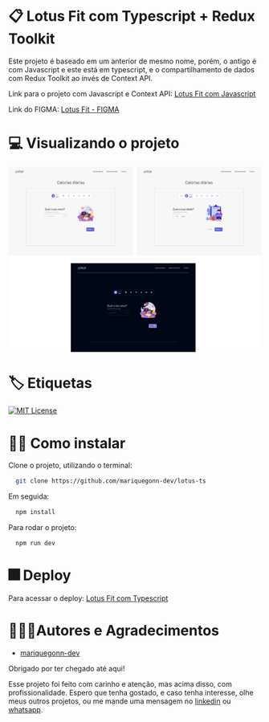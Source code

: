 
# 📋 Lotus Fit com Typescript + Redux Toolkit

Este projeto é baseado em um anterior de mesmo nome, porém, o antigo é com Javascript e este está em typescript, e o compartilhamento de dados com Redux Toolkit ao invés de Context API.

Link para o projeto com Javascript e Context API: [Lotus Fit com Javascript](https://github.com/mariquegonn-dev/lotus)

Link do FIGMA: [Lotus Fit - FIGMA](https://www.figma.com/file/sWjLrVu5YtOv96AUx9oP4Q/Lotus-Fit?type=design&node-id=0%3A1&mode=design&t=ENrBn0IF1acuKxOM-1)


# 💻 Visualizando o projeto 

![FIGMA Apresentação](https://github.com/mariquegonn-dev/lotus/blob/main/lotusfit.png?raw=true)


# 🏷️ Etiquetas

[![MIT License](https://img.shields.io/badge/License-MIT-green.svg)](https://choosealicense.com/licenses/mit/)


# ✍🏻 Como instalar

Clone o projeto, utilizando o terminal:

```bash
  git clone https://github.com/mariquegonn-dev/lotus-ts
```

Em seguida:

```bash
  npm install
```

Para rodar o projeto:

```bash
  npm run dev
```
    
# 🎆 Deploy

Para acessar o deploy: [Lotus Fit com Typescript](https://lotusfit.netlify.app/)



# 👨🏻‍💻Autores e Agradecimentos

- [mariquegonn-dev](https://www.github.com/mariquegonn-dev)

Obrigado por ter chegado até aqui! 

Esse projeto foi feito com carinho e atenção, mas acima disso, com profissionalidade. Espero que tenha gostado, e caso tenha interesse, olhe meus outros projetos, ou me mande uma mensagem no [linkedin](https://www.linkedin.com/in/mariquegonn-dev) ou [whatsapp](https://wa.me/5571987510739?text=Ol%C3%A1+Henrique%21v).


